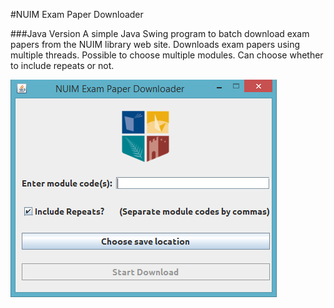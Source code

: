 #NUIM Exam Paper Downloader


###Java Version
A simple Java Swing program to batch download exam papers from the NUIM library web site.
Downloads exam papers using multiple threads. Possible to choose multiple modules. Can choose whether to include repeats or not.

![Screenshot](screenshot/screenshot.png "Screenshot of Java Swing Version")